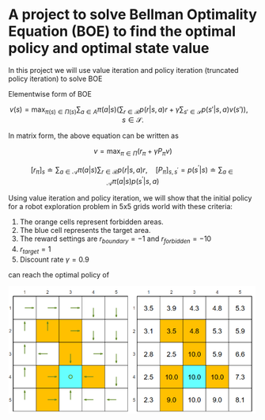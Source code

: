 # A project to solve Bellman Optimality Equation (BOE) to find the optimal policy and optimal state value

In this project we will use value iteration and policy iteration (truncated policy iteration) to solve BOE

Elementwise form of BOE

$$v(s) = \max_{\pi(s) \in \Pi(s)} \sum_{a \in A} \pi(a|s) \left( \sum_{r \in \mathcal{R}} p(r|s,a) r + \gamma \sum_{s' \in \mathcal{S}} p(s'|s,a) v(s') \right), \quad s \in \mathcal{S}. \tag{1}$$

In matrix form, the above equation can be written as

$$v = \max_{\pi \in \Pi} (r_{\pi}+\gamma P_{\pi}v) \tag{2} $$

$$[r_{\pi}]_{s} \doteq \sum_{a \in \mathcal{A}} \pi(a|s) \sum_{r \in \mathcal{R}} p(r|s,a) r, \quad [P_{\pi}]_{s,s^{\prime}} = p(s^{\prime}|s) \doteq \sum_{a \in \mathcal{A}} \pi(a|s) p(s^{\prime}|s,a)$$

Using value iteration and policy iteration, we will show that the initial policy for a robot exploration problem in 5x5 grids world with these criteria:
1. The orange cells represent forbidden areas.
2. The blue cell represents the target area.
3. The reward settings are $r_{boundary} = −1$ and $r_{forbidden} = -10$
4. $r_{target} = 1$
5. Discount rate $\gamma = 0.9$ 

can reach the optimal policy of

<img src="./img/optimal_policy.png" alt="drawing" width="500"/>